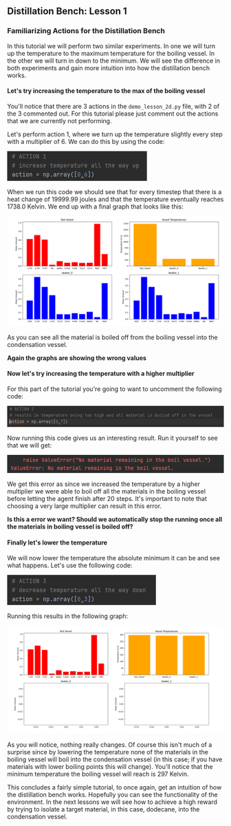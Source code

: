 ## Distillation Bench: Lesson 1

### Familiarizing Actions for the Distillation Bench

In this tutorial we will perform two similar experiments. In one we will turn up the temperature to the maximum 
temperature for the boiling vessel. In the other we will turn in down to the minimum. We will see the difference in both
experiments and gain more intuition into how the distillation bench works.

#### Let's try increasing the temperature to the max of the boiling vessel

You'll notice that there are 3 actions in the `demo_lesson_2d.py` file, with 2 of the 3 commented out. For this tutorial 
please just comment out the actions that we are currently not performing. 

Let's perform action 1, where we turn up the temperature slightly every step with a multiplier of 6. We can do this by 
using the code:

![code](../sample_figures/lesson_2d_image0.PNG)

When we run this code we should see that for every timestep that there is a heat change of 19999.99 joules and that the 
temperature eventually reaches 1738.0 Kelvin. We end up with a final graph that looks like this:

![graph](../sample_figures/lesson_2d_image1.PNG)

As you can see all the material is boiled off from the boiling vessel into the condensation vessel.

**Again the graphs are showing the wrong values**

#### Now let's try increasing the temperature with a higher multiplier

For this part of the tutorial you're going to want to uncomment the following code:

![code](../sample_figures/lesson_2d_image2.PNG)

Now running this code gives us an interesting result. Run it yourself to see that we will get:

![error](../sample_figures/lesson_2d_image3.PNG)

We get this error as since we increased the temperature by a higher multiplier we were able to boil off all the 
materials in the boiling vessel before letting the agent finish after 20 steps. It's important to note that choosing a
very large multiplier can result in this error. 

**Is this a error we want? Should we automatically stop the running once all the materials in boiling vessel is boiled 
off?**

#### Finally let's lower the temperature

We will now lower the temperature the absolute minimum it can be and see what happens. Let's use the following code:

![code](../sample_figures/lesson_2d_image4.PNG)

Running this results in the following graph:

![graph](../sample_figures/lesson_2d_image5.PNG)

As you will notice, nothing really changes. Of course this isn't much of a surprise since by lowering the temperature 
none of the materials in the boiling vessel will boil into the condensation vessel (in this case; if you have materials 
with lower boiling points this will change). You'll notice that the minimum temperature the boiling vessel will reach is 
297 Kelvin.

This concludes a fairly simple tutorial, to once again, get an intuition of how the distillation bench works. Hopefully 
you can see the functionality of the environment. In the next lessons we will see how to achieve a high reward by 
trying to isolate a target material, in this case, dodecane, into the condensation vessel. 